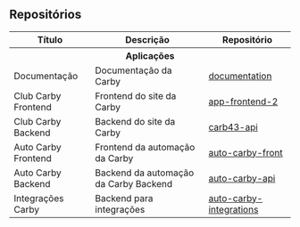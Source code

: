 ## Repositórios

<table>
    <tr>
        <th>Título</th>
        <th>Descrição</th>
        <th>Repositório</th>
    </tr>
    <th colspan="3">
        <b>Aplicações</b>
    </th>
    <tr>
        <td>Documentação</td>
        <td>Documentação da Carby</td>
        <td><a href="https://github.com/carb43/documentation">documentation</a>
    </tr>
    <tr>
        <td>Club Carby Frontend</td>
        <td>Frontend do site da Carby</td>
        <td><a href="https://github.com/carb43/app-frontend-2">app-frontend-2</a>
    </tr>
    <tr>
        <td>Club Carby Backend</td>
        <td>Backend do site da Carby</td>
        <td><a href="https://github.com/carb43/carb43-api">carb43-api</a>
    </tr>
    <tr>
        <td>Auto Carby Frontend</td>
        <td>Frontend da automação da Carby</td>
        <td><a href="https://github.com/carb43/auto-carby-front">auto-carby-front</a>
    </tr>
    <tr>
        <td>Auto Carby Backend</td>
        <td>Backend da automação da Carby Backend</td>
        <td><a href="https://github.com/carb43/auto-carby-api">auto-carby-api</a>
    </tr>
    <tr>
        <td>Integrações Carby</td>
        <td>Backend para integrações</td>
        <td><a href="https://github.com/carb43/auto-carby-integrations">auto-carby-integrations</a>
    </tr>
</table>